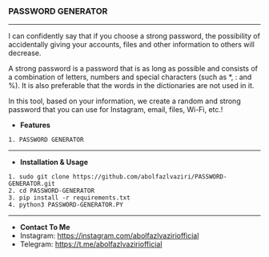 ### PASSWORD GENERATOR
----
I can confidently say that if you choose a strong password, the possibility of accidentally giving your accounts, files and other information to others will decrease.

A strong password is a password that is as long as possible and consists of a combination of letters, numbers and special characters (such as *, : and %). It is also preferable that the words in the dictionaries are not used in it.

In this tool, based on your information, we create a random and strong password that you can use for Instagram, email, files, Wi-Fi, etc.!

- **Features**
```
1. PASSWORD GENERATOR
```

---

- **Installation & Usage**
```
1. sudo git clone https://github.com/abolfazlvaziri/PASSWORD-GENERATOR.git
2. cd PASSWORD-GENERATOR
3. pip install -r requirements.txt
4. python3 PASSWORD-GENERATOR.PY
```
---

- **Contact To Me**
- Instagram: https://instagram.com/abolfazlvaziriofficial
- Telegram: https://t.me/abolfazlvaziriofficial
